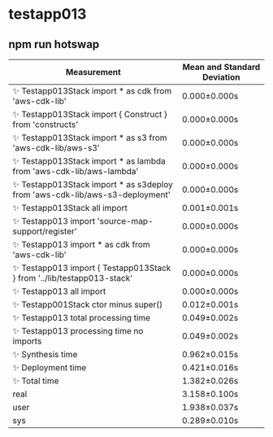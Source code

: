 # testapp013

## npm run hotswap


| Measurement | Mean and Standard Deviation |
| ----------- | --------------------------- |
| ✨  Testapp013Stack import * as cdk from 'aws-cdk-lib' | 0.000&pm;0.000s |
| ✨  Testapp013Stack import { Construct } from 'constructs' | 0.000&pm;0.000s |
| ✨  Testapp013Stack import * as s3 from 'aws-cdk-lib/aws-s3' | 0.000&pm;0.000s |
| ✨  Testapp013Stack import * as lambda from 'aws-cdk-lib/aws-lambda' | 0.000&pm;0.000s |
| ✨  Testapp013Stack import * as s3deploy from 'aws-cdk-lib/aws-s3-deployment' | 0.000&pm;0.000s |
| ✨  Testapp013Stack all import | 0.001&pm;0.001s |
| ✨  Testapp013 import 'source-map-support/register' | 0.000&pm;0.000s |
| ✨  Testapp013 import * as cdk from 'aws-cdk-lib' | 0.000&pm;0.000s |
| ✨  Testapp013 import { Testapp013Stack } from '../lib/testapp013-stack' | 0.000&pm;0.000s |
| ✨  Testapp013 all import | 0.000&pm;0.000s |
| ✨  Testapp001Stack ctor minus super() | 0.012&pm;0.001s |
| ✨  Testapp013 total processing time | 0.049&pm;0.002s |
| ✨  Testapp013 processing time no imports | 0.049&pm;0.002s |
| ✨  Synthesis time | 0.962&pm;0.015s |
| ✨  Deployment time | 0.421&pm;0.016s |
| ✨  Total time | 1.382&pm;0.026s |
| real | 3.158&pm;0.100s |
| user | 1.938&pm;0.037s |
| sys | 0.289&pm;0.010s |
